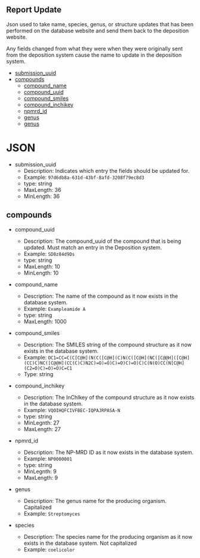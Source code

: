 ## Report Update

Json used to take name, species, genus, or structure updates that has been performed on the database website and send them back to the deposition website.

Any fields changed from what they were when they were originally sent from the deposition system cause the name to update in the deposition system.

- [submission_uuid](#submission_uuid)
- [compounds](#compounds)
  - [compound_name](#compounds_compound_name)
  - [compound_uuid](#compounds_compound_uuid)
  - [compound_smiles](#compounds_compound_smiles)
  - [compound_inchikey](#compounds_compound_inchikey)
  - [npmrd_id](#compounds_npmrd_id)
  - [genus](#compounds_genus)
  - [genus](#compounds_species)

# JSON
- submission_uuid <a name="submission_uuid"></a>
  - Description: Indicates which entry the fields should be updated for.
  - Example: `97d6db8a-631d-43bf-8afd-3208f79ec8d3`
  - type: string
  - MaxLength: 36
  - MinLength: 36


## compounds <a name="compounds"></a>
- compound_uuid <a name="compounds_compound_uuid"></a>
  - Description: The compound_uuid of the compound that is being updated. Must match an entry in the Deposition system.
  - Example: `SD0z84d9Ds`
  - type: string
  - MaxLength: 10
  - MinLength: 10

- compound_name <a name="compounds_compound_name"></a>
  - Description: The name of the compound as it now exists in the database system.
  - Example: `Exampleamide A`
  - type: string
  - MaxLength: 1000

- compound_smiles <a name="compounds_compound_smiles"></a>
  - Description: The SMILES string of the compound structure as it now exists in the database system.
  - Example: `OC1=CC=C(C[C@H](N(C([C@H](C)N(C([C@H](NC([C@@H]([C@H](CC)C)NC([C@@H](CC(C)C)N2C)=O)=O)C)=O)C)=O)C)C(N(O)CC(N[C@H](C2=O)C)=O)=O)C=C1`
  - Type: string

- compound_inchikey <a name="compounds_compound_inchikey"></a>
  - Description: The InChIkey of the compound structure as it now exists in the database system.
  - Example: `VQOIHQFCIVFBEC-IQPAJRPASA-N`
  - type: string
  - MinLegnth: 27
  - MaxLength: 27

- npmrd_id <a name="compounds_npmrd_id"></a>
  - Description: The NP-MRD ID as it now exists in the database system.
  - Example: `NP0000001`
  - type: string
  - MinLegnth: 9
  - MaxLength: 9

- genus <a name="compounds_genus"></a>
  - Description: The genus name for the producing organism. Capitalized
  - Example: `Streptomyces`

- species <a name="compounds_species"></a>
  - Description: The species name for the producing organism as it now exists in the database system. Not capitalized
  - Example: `coelicolor`
